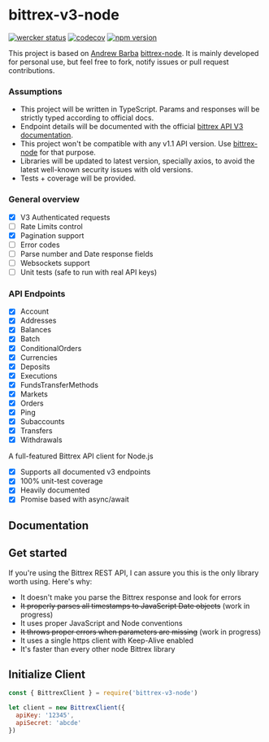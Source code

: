 # bittrex-v3-node

[![wercker status](https://app.wercker.com/status/feb7e7d87d5a4a29ea9c04b4a1350a44/s/master "wercker status")](https://app.wercker.com/project/byKey/feb7e7d87d5a4a29ea9c04b4a1350a44)
[![codecov](https://codecov.io/gh/JAlbertoGonzalez/bittrex-node/branch/master/graph/badge.svg?token=4OAXQYECUQ)](https://codecov.io/gh/JAlbertoGonzalez/bittrex-node)
[![npm version](https://badge.fury.io/js/bittrex-v3-node.svg)](https://badge.fury.io/js/bittrex-v3-node)

This project is based on [Andrew Barba](https://github.com/AndrewBarba) [bittrex-node](https://github.com/AndrewBarba/bittrex-node). It is mainly developed for personal use, but feel free to fork, notify issues or pull request contributions.

### Assumptions

* This project will be written in TypeScript. Params and responses will be strictly typed according to official docs.
* Endpoint details will be documented with the official [bittrex API V3 documentation](https://bittrex.github.io/api/v3).
* This project won't be compatible with any v1.1 API version. Use [bittrex-node](https://github.com/AndrewBarba/bittrex-node) for that purpose.
* Libraries will be updated to latest version, specially axios, to avoid the latest well-known security issues with old versions.
* Tests + coverage will be provided.

### General overview

- [x] V3 Authenticated requests
- [ ] Rate Limits control
- [x] Pagination support
- [ ] Error codes
- [ ] Parse number and Date response fields
- [ ] Websockets support
- [ ] Unit tests (safe to run with real API keys)

### API Endpoints

- [x] Account
- [x] Addresses
- [x] Balances
- [x] Batch
- [x] ConditionalOrders
- [x] Currencies
- [x] Deposits
- [x] Executions
- [x] FundsTransferMethods
- [x] Markets
- [x] Orders
- [x] Ping
- [x] Subaccounts
- [x] Transfers
- [x] Withdrawals

A full-featured Bittrex API client for Node.js

- [x] Supports all documented v3 endpoints
- [x] 100% unit-test coverage
- [x] Heavily documented
- [x] Promise based with async/await

## Documentation

## Get started

If you're using the Bittrex REST API, I can assure you this is the only library worth using. Here's why:

- It doesn't make you parse the Bittrex response and look for errors
- ~~It properly parses all timestamps to JavaScript Date objects~~ (work in progress)
- It uses proper JavaScript and Node conventions
- ~~It throws proper errors when parameters are missing~~ (work in progress)
- It uses a single https client with Keep-Alive enabled
- It's faster than every other node Bittrex library

## Initialize Client

```javascript
const { BittrexClient } = require('bittrex-v3-node')

let client = new BittrexClient({
  apiKey: '12345',
  apiSecret: 'abcde'
})
```
